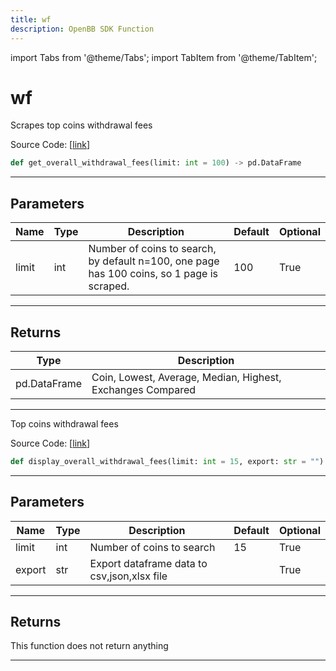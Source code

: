 ```yaml
---
title: wf
description: OpenBB SDK Function
---
```


import Tabs from '@theme/Tabs';
import TabItem from '@theme/TabItem';

# wf

<Tabs>
<TabItem value="model" label="Model" default>

Scrapes top coins withdrawal fees

Source Code: [[link](https://github.com/OpenBB-finance/OpenBBTerminal/tree/main/openbb_terminal/cryptocurrency/overview/withdrawalfees_model.py#L120)]

```python
def get_overall_withdrawal_fees(limit: int = 100) -> pd.DataFrame
```

---

## Parameters

| Name | Type | Description | Default | Optional |
| ---- | ---- | ----------- | ------- | -------- |
| limit | int | Number of coins to search, by default n=100, one page has 100 coins, so 1 page is scraped. | 100 | True |


---

## Returns

| Type | Description |
| ---- | ----------- |
| pd.DataFrame | Coin, Lowest, Average, Median, Highest, Exchanges Compared |
---



</TabItem>
<TabItem value="view" label="View">

Top coins withdrawal fees

Source Code: [[link](https://github.com/OpenBB-finance/OpenBBTerminal/tree/main/openbb_terminal/cryptocurrency/overview/withdrawalfees_view.py#L18)]

```python
def display_overall_withdrawal_fees(limit: int = 15, export: str = "") -> None
```

---

## Parameters

| Name | Type | Description | Default | Optional |
| ---- | ---- | ----------- | ------- | -------- |
| limit | int | Number of coins to search | 15 | True |
| export | str | Export dataframe data to csv,json,xlsx file |  | True |


---

## Returns

This function does not return anything

---



</TabItem>
</Tabs>